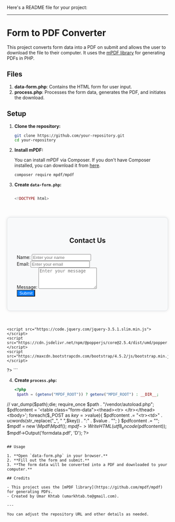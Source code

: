 Here's a README file for your project:

---

# Form to PDF Converter

This project converts form data into a PDF on submit and allows the user to download the file to their computer. It uses the [mPDF library](https://github.com/mpdf/mpdf) for generating PDFs in PHP.

## Files

1. **data-form.php**: Contains the HTML form for user input.
2. **process.php**: Processes the form data, generates the PDF, and initiates the download.

## Setup

1. **Clone the repository:**

   ```bash
   git clone https://github.com/your-repository.git
   cd your-repository
   ```

2. **Install mPDF:**

   You can install mPDF via Composer. If you don't have Composer installed, you can download it from [here](https://getcomposer.org/).

   ```bash
   composer require mpdf/mpdf
   ```

3. **Create `data-form.php`:**

   ```php

   <!DOCTYPE html>
<html lang="en">
<head>
    <meta charset="UTF-8">
    <meta name="viewport" content="width=device-width, initial-scale=1.0">
    <title>Bootstrap Form</title>
    <link href="https://maxcdn.bootstrapcdn.com/bootstrap/4.5.2/css/bootstrap.min.css" rel="stylesheet">
    <style>
        .form-container {
            max-width: 600px;
            margin: 50px auto;
            padding: 30px;
            border: 1px solid #dee2e6;
            border-radius: 10px;
            background-color: #f8f9fa;
            box-shadow: 0px 0px 10px rgba(0,0,0,0.1);
        }
        .form-header {
            text-align: center;
            margin-bottom: 30px;
        }
        .form-control:focus {
            border-color: #80bdff;
            box-shadow: 0 0 0 0.2rem rgba(0,123,255,.25);
        }
        .btn-custom {
            background-color: #007bff;
            color: #fff;
        }
        .btn-custom:hover {
            background-color: #0056b3;
            color: #fff;
        }
    </style>
</head>
<body>
    <div class="container">
        <div class="form-container">
            <h2 class="form-header">Contact Us</h2>
            <form method="post" action="process.php">
                <div class="form-group">
                    <label for="name">Name:</label>
                    <input type="text" class="form-control" id="name" name="name" placeholder="Enter your name" required>
                </div>
                <div class="form-group">
                    <label for="email">Email:</label>
                    <input type="email" class="form-control" id="email" name="email" placeholder="Enter your email" required>
                </div>
                <div class="form-group">
                    <label for="message">Message:</label>
                    <textarea class="form-control" id="message" name="message" rows="4" placeholder="Enter your message" required></textarea>
                </div>
                <button type="submit" class="btn btn-custom btn-block">Submit</button>
            </form>
        </div>
    </div>

    <script src="https://code.jquery.com/jquery-3.5.1.slim.min.js"></script>
    <script src="https://cdn.jsdelivr.net/npm/@popperjs/core@2.5.4/dist/umd/popper.min.js"></script>
    <script src="https://maxcdn.bootstrapcdn.com/bootstrap/4.5.2/js/bootstrap.min.js"></script>
</body>
</html>
?>
   ```

4. **Create `process.php`:**

   ```php
   <?php
    $path = (getenv("MPDF_ROOT")) ? getenv("MPDF_ROOT") : __DIR__;
//   var_dump($path);die;
  require_once $path . "/vendor/autoload.php";
  $pdfcontent = '<table class="form-data"><thead><tr> </tr></thead><tbody>';
  foreach($_POST as $key =>$value){
      $pdfcontent .= "<tr><td>" . ucwords(str_replace("_", " ",$key)) . "</td>:<td>" . $value . "</td></tr>";
  }
  $pdfcontent .= "</tbody></table>";
  $mpdf = new \Mpdf\Mpdf();
  $mpdf->WriteHTML(utf8_encode($pdfcontent));
  $mpdf->Output('formdata.pdf', 'D');
   ?>
   ```

## Usage

1. **Open `data-form.php` in your browser.**
2. **Fill out the form and submit.**
3. **The form data will be converted into a PDF and downloaded to your computer.**

## Credits

- This project uses the [mPDF library](https://github.com/mpdf/mpdf) for generating PDFs.
- Created by Umar Khtab (umarkhtab.te@gmail.com).

---

You can adjust the repository URL and other details as needed.